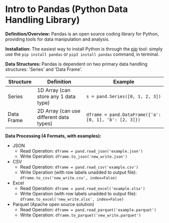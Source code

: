 # Intro to Pandas (Python Data Handling Library)
**Definition/Overview:** Pandas is an open source coding library for Python, providing tools for data manipulation and analysis.

**Installation:** The easiest way to install Python is through the [pip](https://pypi.org/project/pip/) tool: simply use the `pip install pandas` or `pip3 install pandas` command, in terminal.

**Data Structures:** Pandas is dependent on two primary data handling structures: 'Series' and 'Data Frame'.

| Structure | Definition | Example |
| ------ | ------ | ---------- |
| Series | 1D Array (can store any 1 data type) | `s = pand.Series([0, 1, 2, 3])` |
| Data Frame | 2D Array (can use different data types) | `dframe = pand.DataFrame({'a': [0, 1], 'b': [2, 3]})` |

**Data Processing (4 Formats, with examples):**  

* JSON
  + Read Operation: `dframe = pand.read_json('example.json')`
  + Write Operation: `dframe.to_json('new_write.json')`
* CSV
  + Read Operation: `dframe = pand.read_csv('example.csv')`
  + Write Operation (with row labels unadded to output file): `dframe.to_csv('new_write.csv', index=False)`
* Excel
  + Read Operation: `dframe = pand.read_excel('example.xlsx')`
  + Write Operation (with row labels unadded to output file): `dframe.to_excel('new_write.xlsx', index=False)`
* Parquet (Apache open source solution)
  + Read Operation: `dframe = pand.read_parquet('example.parquet')`
  + Write Operation: `dframe.to_parquet('new_write.parquet')`
